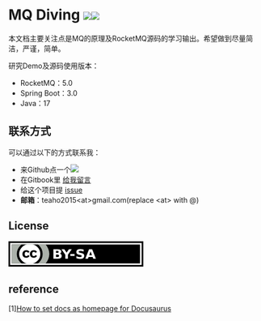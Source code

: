 # MQ Diving [![][Badges: Github Issues Open]][Links: Github Issues open][![][Badges: Github Stars]][Links: Github Stars]

本文档主要关注点是MQ的原理及RocketMQ源码的学习输出。希望做到尽量简洁，严谨，简单。

研究Demo及源码使用版本：  
* RocketMQ：5.0
* Spring Boot：3.0
* Java：17
                              
## 联系方式

可以通过以下的方式联系我：

* 来Github点一个[![][Badges: Github Stars]][Links: Github Stars]
* 在Gitbook里 [给我留言](https://mq-diving.gitbook.teaho.net)
* 给这个项目提 [issue][Badges: Github Issues Open]
* **邮箱**：teaho2015\<at>gmail.com(replace \<at> with @)

## License

[![CC-by-sa 3.0](./assets/by-sa.png)](https://creativecommons.org/licenses/by-sa/3.0/)


[Issues link]: https://github.com/teaho2015-blog/mq-diving/issues
[Badges: Github Issues Open]: https://img.shields.io/github/issues/teaho2015-blog/mq-diving.svg?maxAge=2592000
[Links: Github Issues Open]: https://github.com/teaho2015-blog/mq-diving/issues#boards?notFullScreen=false&showClosed=false
[Badges: Github Stars]: https://img.shields.io/github/stars/teaho2015-blog/mq-diving.svg?style=social&label=Star&maxAge=2592000
[Links: Github Stars]: https://github.com/teaho2015-blog/mq-diving


## reference

[1][How to set docs as homepage for Docusaurus](https://ricard.dev/how-to-set-docs-as-homepage-for-docusaurus/)

